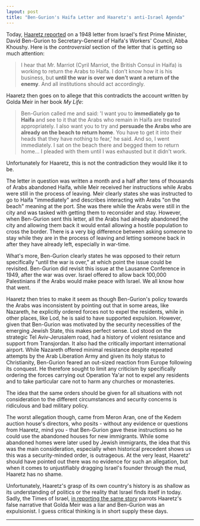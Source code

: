```yaml
---
layout: post
title: "Ben-Gurion's Haifa Letter and Haaretz's anti-Israel Agenda"
---
```


Today, [Haaretz reported](http://www.haaretz.com/news/features/.premium-1.658179) on a 1948 letter from Israel's first Prime Minister, David Ben-Gurion to Secretary-General of Haifa's Workers' Council, Abba Khoushy. Here is the *controversial* section of the letter that is getting so much attention:

>I hear that Mr. Marriot (Cyril Marriot, the British Consul in Haifa) is working to return the Arabs to Haifa. I don’t know how it is his business, but **until the war is over we don’t want a return of the enemy**. And all institutions should act accordingly.

Haaretz then goes on to allege that this contradicts the account written by Golda Meir in her book *My Life*: 

>Ben-Gurion called me and said: 'I want you to **immediately go to Haifa** and see to it that the Arabs who remain in Haifa are treated appropriately. I also want you to try and **persuade the Arabs who are already on the beach to return home**. You have to get it into their heads that they have nothing to fear,' he said. And so, I went immediately. I sat on the beach there and begged them to return home… I pleaded with them until I was exhausted but it didn't work.



Unfortunately for Haaretz, this is not the contradiction they would like it to be.



The letter in question was written a month and a half after tens of thousands of Arabs abandoned Haifa, while Meir received her instructions while Arabs were still in the process of leaving. Meir clearly states she was instructed to go to Haifa "immediately" and describes interacting with Arabs "on the beach" meaning at the port. She was there while the Arabs were still in the city and was tasked with getting them to reconsider and stay. However, when Ben-Gurion sent this letter, all the Arabs had already abandoned the city and allowing them back it would entail allowing a hostile population to cross the border. There is a very big difference between asking someone to stay while they are in the process of leaving and letting someone back in after they have already left, especially in war-time.



What's more, Ben-Gurion clearly states he was opposed to their return specifically "until the war is over," at which point the issue could be revisited. Ben-Gurion did revisit this issue at the Lausanne Conference in 1949, after the war was over. Israel offered to allow back 100,000 Palestinians if the Arabs would make peace with Israel. We all know how that went.



Haaretz then tries to make it seem as though Ben-Gurion's policy towards the Arabs was inconsistent by pointing out that in some areas, like Nazareth, he explicitly ordered forces not to expel the residents, while in other places, like Lod, he is said to have supported expulsion. However, given that Ben-Gurion was motivated by the security necessities of the emerging Jewish State, this makes perfect sense. Lod stood on the strategic Tel Aviv-Jerusalem road, had a history of violent resistance and support from Transjordan. It also had the critically important international airport. While Nazareth offered minimal resistance despite repeated attempts by the Arab Liberation Army and given its holy status to Christianity, Ben-Gurion feared an out-sized reaction from Europe following its conquest. He therefore sought to limit any criticism by specifically ordering the forces carrying out Operation Ya'ar not to expel any residents and to take particular care not to harm any churches or monasteries.



The idea that the same orders should be given for all situations with not consideration to the different circumstances and security concerns is ridiculous and bad military policy.



The worst allegation though, came from Meron Aran, one of the Kedem auction house's directors, who posits - without any evidence or questions from Haaretz, mind you - that Ben-Gurion gave these instructions so he could use the abandoned houses for new immigrants. While some abandoned homes were later used by Jewish immigrants, the idea that this was the main consideration, especially when historical precedent shows us this was a security-minded order, is outrageous. At the very least, Haaretz' should have pointed out there was no evidence for such an allegation, but when it comes to unjustifiably dragging Israel's founder through the mud, Haaretz has no shame.



Unfortunately, Haaretz's grasp of its own country's history is as shallow as its understanding of politics or the reality that Israel finds itself in today. Sadly, the Times of Israel, [in reporting the same story](http://www.timesofisrael.com/in-letter-ben-gurion-opposed-return-of-haifas-arabs-during-war/) parrots Haaretz's false narrative that Golda Meir was a liar and Ben-Gurion was an expulsionist. I guess critical thinking is in short supply these days.


___
